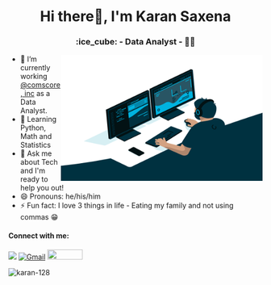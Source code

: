 <h1 align="center">Hi there👋, I'm Karan Saxena</h1>
<h3 align="center" >:ice_cube: - <span class="emphasized" >Data Analyst</span> - 🧑‍💻</h3>
<img align="right" height="250" width="400" alt="GIF" src="https://github.com/karan-128/karan-128/blob/main/code.gif">

- 🔭 I’m currently working <a href="https://www.comscore.com/">@comscore, inc</a> as a Data Analyst. 
- 🌱 Learning Python, Math and Statistics
- 💬 Ask me about Tech and I'm ready to help you out!
- 😄 Pronouns: he/his/him
- ⚡ Fun fact: I love 3 things in life - Eating my family and not using commas 😁

<h4 align="left">Connect with me:</h4>

<a href="https://www.linkedin.com/in/karan128" target="_blank"><img src="https://img.shields.io/badge/-Karan_Saxena-blue?style=flat&logo=Linkedin&logoColor=white"></a>
[![Gmail](https://img.shields.io/badge/-Karan-c14438?style=flat&logo=Gmail&logoColor=white)](https://mail.google.com/mail/?view=cm&fs=1&to=karansaxenas@gmail.com)
<a href="https://www.instagram.com/kk.aran/" target="_blank"><img src="https://img.shields.io/badge/kk.aran-E4405F?&style=for-the-badge&logo=Instagram&logoColor=white" width="70" height="20"></a>
<p align="left"> <img src="https://komarev.com/ghpvc/?username=karan-128&label=Profile%20views&color=0e75b6&style=flat" alt="karan-128" /> </p>
